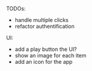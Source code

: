 TODOs:

- handle multiple clicks
- refactor authentification



UI:
- add a play button the UI?
- show an image for each item
- add an icon for the app


